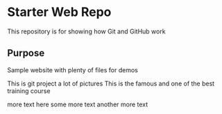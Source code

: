 # Starter Web Repo

This repository is for showing how Git and GitHub work

## Purpose

Sample website with plenty of files for demos

This is git project 
a lot of pictures
This is the famous and one of the best training course

more text here
some more text 
another more text

